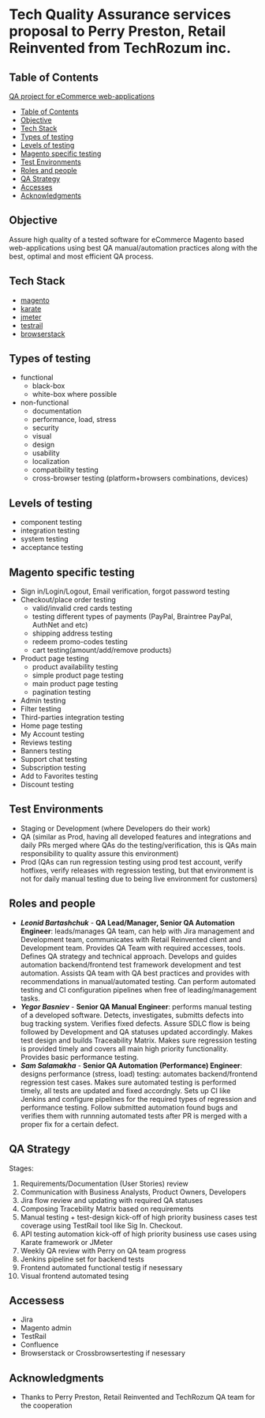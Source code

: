# Tech Quality Assurance services proposal to Perry Preston, Retail Reinvented from TechRozum inc.


## Table of Contents
[QA project for eCommerce web-applications](#QA-project-for-eCommerce-web-applications)
  - [Table of Contents](#table-of-contents)
  - [Objective](#objective)
  - [Tech Stack](#tech-stack)
  - [Types of testing](#types-of-testing)
  - [Levels of testing](#levels-of-testing)
  - [Magento specific testing](#magento-specific-testing)
  - [Test Environments](#test-environments)
  - [Roles and people](#roles-and-people)
  - [QA Strategy](#qa-strategy)
  - [Acсesses](#accesses)
  - [Acknowledgments](#acknowledgments)

## Objective
Assure high quality of a tested software for eCommerce Magento based web-applications using best QA manual/automation practices along with the best, optimal and most efficient QA process.

## Tech Stack
- [magento](https://magento.com/)
- [karate](https://github.com/intuit/karate/)
- [jmeter](https://jmeter.apache.org/)
- [testrail](https://www.gurock.com/testrail/)
- [browserstack](https://www.browserstack.com/)

## Types of testing
 - functional
    * black-box
    * white-box where possible
 - non-functional
    * documentation
    * performance, load, stress
    * security
    * visual
    * design
    * usability
    * localization
    * compatibility testing
    * cross-browser testing (platform+browsers combinations, devices)

## Levels of testing
  - component testing
  - integration testing
  - system testing
  - acceptance testing


## Magento specific testing
  - Sign in/Login/Logout, Email verification, forgot password testing
  - Checkout/place order testing 
      * valid/invalid cred cards testing
      * testing different types of payments (PayPal, Braintree PayPal, AuthNet and etc)
      * shipping address testing
      * redeem promo-codes testing
      * cart testing(amount/add/remove products)
  - Product page testing
      * product availability testing
      * simple product page testing
      * main product page testing
      * pagination testing
  - Admin testing
  - Filter testing
  - Third-parties integration testing
  - Home page testing
  - My Account testing
  - Reviews testing
  - Banners testing
  - Support chat testing
  - Subscription testing
  - Add to Favorites testing
  - Discount testing

## Test Environments
  - Staging or Development (where Developers do their work)
  - QA (similar as Prod, having all developed features and integrations and daily PRs merged where QAs do the testing/verification, this is QAs main responsibility to quality assure this environment)
  - Prod (QAs can run regression testing using prod test account, verify hotfixes, verify releases with regression testing, but that environment is not for daily manual testing due to being live environment for customers)

## Roles and people
- ***Leonid Bartashchuk*** - **QA Lead/Manager, Senior QA Automation Engineer**: leads/manages QA team, can help with Jira management and Development team, communicates with Retail Reinvented client and Development team. Provides QA Team with required accesses, tools. Defines QA strategy and technical approach. Develops and guides automation backend/frontend test framework development and test automation. Assists QA team with QA best practices and provides with recommendations in manual/automated testing. Can perform automated testing and CI configuration pipelines when free of leading/management tasks. 
- ***Yegor Basniev*** - **Senior QA Manual Engineer**: performs manual testing of a developed software. Detects, investigates, submitts defects into bug tracking system. Verifies fixed defects. Assure SDLC flow is being followed by Development and QA statuses updated accordingly. Makes test design and builds Traceability Matrix. Makes sure regression testing is provided timely and covers all main high priority functionality. Provides basic performance testing.
- ***Sam Salamakha*** - **Senior QA Automation (Performance) Engineer**: designs performance (stress, load) testing: automates backend/frontend regression test cases. Makes sure automated testing is performed timely, all tests are updated and fixed accordngly. Sets up CI like Jenkins and configure pipelines for the required types of regression and performance testing. Follow submitted automation found bugs and verifies them with runnning automated tests after PR is merged with a proper fix for a certain defect.

## QA Strategy
Stages:
  1. Requirements/Documentation (User Stories) review
  2. Communication with Business Analysts, Product Owners, Developers
  3. Jira flow review and updating with required QA statuses
  4. Composing Tracebility Matrix based on requirements
  5. Manual testing + test-design kick-off of high priority business cases test coverage using TestRail tool like Sig In. Checkout.
  6. API testing automation kick-off of high priority business use cases using Karate framework or JMeter
  7. Weekly QA review with Perry on QA team progress
  8. Jenkins pipeline set for backend tests
  9. Frontend automated functional testig if nesessary
  10. Visual frontend automated tesing


## Accessess
  - Jira
  - Magento admin
  - TestRail
  - Confluence
  - Browserstack or Crossbrowsertesting if nesessary

## Acknowledgments

* Thanks to Perry Preston, Retail Reinvented and TechRozum QA team for the cooperation

